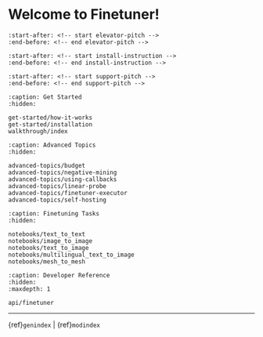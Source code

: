 # Welcome to Finetuner!

```{include} ../README.md
:start-after: <!-- start elevator-pitch -->
:end-before: <!-- end elevator-pitch -->
```

```{include} ../README.md
:start-after: <!-- start install-instruction -->
:end-before: <!-- end install-instruction -->
```

```{include} ../README.md
:start-after: <!-- start support-pitch -->
:end-before: <!-- end support-pitch -->
```

```{toctree}
:caption: Get Started
:hidden:

get-started/how-it-works
get-started/installation
walkthrough/index
```

```{toctree}
:caption: Advanced Topics
:hidden:

advanced-topics/budget
advanced-topics/negative-mining
advanced-topics/using-callbacks
advanced-topics/linear-probe
advanced-topics/finetuner-executor
advanced-topics/self-hosting
```



```{toctree}
:caption: Finetuning Tasks
:hidden:

notebooks/text_to_text
notebooks/image_to_image
notebooks/text_to_image
notebooks/multilingual_text_to_image
notebooks/mesh_to_mesh
```

```{toctree}
:caption: Developer Reference
:hidden:
:maxdepth: 1

api/finetuner
```

---
{ref}`genindex` | {ref}`modindex`
